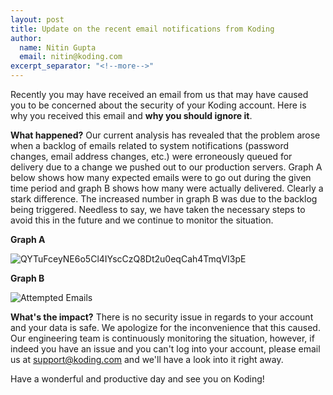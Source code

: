 ```yaml
---
layout: post
title: Update on the recent email notifications from Koding
author:
  name: Nitin Gupta
  email: nitin@koding.com
excerpt_separator: "<!--more-->"
---
```


Recently you may have received an email from us that may have caused you to be concerned about the security of your Koding account. Here is why you received this email and **why you should ignore it**.
<!--more-->

**What happened?**
Our current analysis has revealed that the problem arose when a backlog of emails related to system notifications (password changes, email address changes, etc.) were erroneously queued for delivery due to a change we pushed out to our production servers. Graph A below shows how many expected emails were to go out during the given time period and graph B shows how many were actually delivered. Clearly a stark difference. The increased number in graph B was due to the backlog being triggered. Needless to say, we have taken the necessary steps to avoid this in the future and we continue to monitor the situation.

**Graph A**

![QYTuFceyNE6o5Cl4IYscCzQ8Dt2u0eqCah4TmqVI3pE][1]

**Graph B**

![Attempted Emails][2]  

**What's the impact?**
There is no security issue in regards to your account and your data is safe. We apologize for the inconvenience that this caused. Our engineering team is continuously monitoring the situation, however, if indeed you have an issue and you can't log into your account, please email us at [support@koding.com][3] and we'll have a look into it right away.

Have a wonderful and productive day and see you on Koding!

[1]: https://www.koding.com/hs-fs/hub/1593820/file-3490824757-png/blog-files/qytufceyne6o5cl4iyscczq8dt2u0eqcah4tmqvi3pe.png?t=1475265944157&width=1024&height=383&name=qytufceyne6o5cl4iyscczq8dt2u0eqcah4tmqvi3pe.png
[2]: https://www.koding.com/hs-fs/hub/1593820/file-3490824767-png/blog-files/kfosrqiem10jl3an1ztmdpsjqqexjtfbera1cehgwmy-1024x382.png?t=1475265944157&width=1024&height=382&name=kfosrqiem10jl3an1ztmdpsjqqexjtfbera1cehgwmy-1024x382.png
[3]: mailto:support@koding.com

